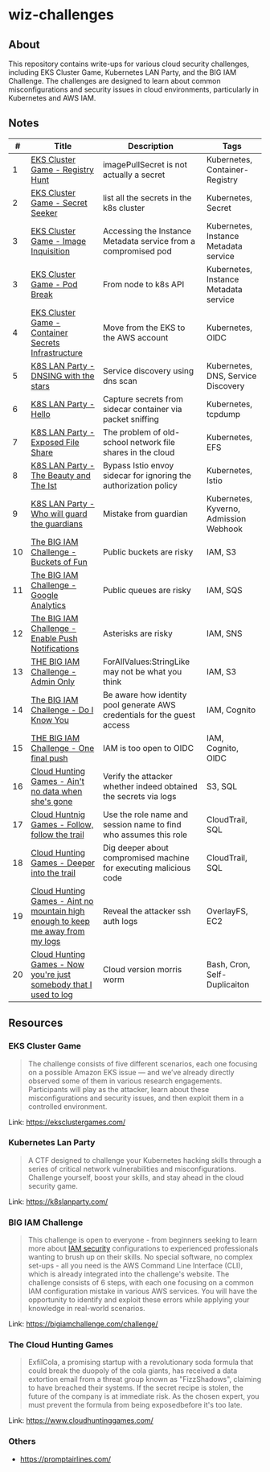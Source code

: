 # wiz-challenges

## About

This repository contains write-ups for various cloud security challenges, including EKS Cluster Game, Kubernetes LAN Party, and the BIG IAM Challenge. The challenges are designed to learn about common misconfigurations and security issues in cloud environments, particularly in Kubernetes and AWS IAM.

## Notes

| # | Title                                                                                                                                                                                 | Description                                                      | Tags                                   |
| - | ------------------------------------------------------------------------------------------------------------------------------------------------------------------------------------- | ---------------------------------------------------------------- | -------------------------------------- |
| 1 | [EKS Cluster Game - Registry Hunt](notes/EKS%20Cluster%20Game%20-%20Registry%20Hunt.md)                                                                                               | imagePullSecret is not actually a secret                         | Kubernetes, Container-Registry         |
| 2 | [EKS Cluster Game - Secret Seeker](notes/EKS%20Cluster%20Game%20-%20Secret%20Seeker.md)                                                                                               | list all the secrets in the k8s cluster                          | Kubernetes, Secret                     |
| 3 | [EKS Cluster Game - Image Inquisition](./notes/EKS%20Cluster%20Game%20-%20Image%20Inquisition.md)                                                                                     | Accessing the Instance Metadata service from a compromised pod   | Kubernetes, Instance Metadata service  |
| 3 | [EKS Cluster Game - Pod Break](./notes/EKS%20Cluster%20Game%20-%20Pod%20Break.md)                                                                                                     | From node to k8s API                                             | Kubernetes, Instance Metadata service  |
| 4 | [EKS Cluster Game - Container Secrets Infrastructure](https://github.com/timyiu478/wiz-challenges/blob/main/notes/EKS%20Cluster%20Game%20-%20Container%20Secrets%20Infrastructure.md) | Move from the EKS to the AWS account                             | Kubernetes, OIDC                       |
| 5 | [K8S LAN Party - DNSING with the stars](notes/K8S%20LAN%20Party%20-%20DNSING%20with%20the%20stars.md)                                                                                 | Service discovery using dns scan                                 | Kubernetes, DNS, Service Discovery     |
| 6 | [K8S LAN Party - Hello](notes/K8S%20LAN%20Party%20-%20Hello.md)                                                                                                                       | Capture secrets from sidecar container via packet sniffing       | Kubernetes, tcpdump                    |
| 7 | [K8S LAN Party - Exposed File Share ](notes/K8S%20LAN%20Party%20-%20Exposed%20File%20Share.md)                                                                                        | The problem of old-school network file shares in the cloud       | Kubernetes, EFS                        |
| 8 | [K8S LAN Party - The Beauty and The Ist](notes/K8S%20LAN%20Party%20-%20The%20Beauty%20and%20The%20Ist.md)                                                                             | Bypass Istio envoy sidecar for ignoring the authorization policy | Kubernetes, Istio                      |
| 9 | [K8S LAN Party - Who will guard the guardians](notes/K8S%20LAN%20Party%20-%20Who%20will%20guard%20the%20guardians.md)                                                                 | Mistake from guardian                                            | Kubernetes, Kyverno, Admission Webhook |
| 10 | [The BIG IAM Challenge - Buckets of Fun](notes/The%20BIG%20IAM%20Challenge%20-%20Buckets%20of%20Fun.md)                                                                               | Public buckets are risky                                         | IAM, S3                                |
| 11 |  [The BIG IAM Challenge - Google Analytics](notes/The%20BIG%20IAM%20Challenge%20-%20Google%20Analytics.md)                                                                             | Public queues are risky                                          | IAM, SQS                               |
| 12 | [The BIG IAM Challenge - Enable Push Notifications](notes/The%20BIG%20IAM%20Challenge%20-%20Google%20Analytics.md)                                                                    | Asterisks are risky                                              | IAM, SNS                               |
| 13 | [THE BIG IAM Challenge - Admin Only](notes/THE%20BIG%20IAM%20Challenge%20-%20Admin%20Only.md)                                                                                         | ForAllValues:StringLike may not be what you think                | IAM, S3                                |
| 14 | [The BIG IAM Challenge - Do I Know You](notes/The%20BIG%20IAM%20Challenge%20-%20Do%20I%20Know%20You.md)                                                                                                   | Be aware how identity pool generate AWS credentials for the guest access | IAM, Cognito                           |
| 15 | [THE BIG IAM Challenge - One final push](notes/THE%20BIG%20IAM%20Challenge%20-%20One%20final%20push)                                                                                                      | IAM is too open to OIDC                                                  | IAM, Cognito, OIDC                     |
| 16 | [Cloud Hunting Games - Ain't no data when she's gone](notes/Cloud%20Hunting%20Games%20-%20Ain't%20no%20data%20when%20she's%20gone.md)                                                                     | Verify the attacker whether indeed obtained the secrets via logs         | S3, SQL                                |
| 17 | [Cloud Huntnig Games - Follow, follow the trail](notes/Cloud%20Huntnig%20Games%20-%20Follow%20the%20trail.md)                                                                                             | Use the role name and session name to find who assumes this role         | CloudTrail, SQL                        |
| 18 | [Cloud Hunting Games - Deeper into the trail](notes/Cloud%20Hunting%20Games%20-%20Deeper%20into%20the%20trail.md)                                                                                         | Dig deeper about compromised machine for executing malicious code        | CloudTrail, SQL                        |
| 19 | [Cloud Hunting Games - Aint no mountain high enough to keep me away from my logs](notes/Cloud%20Hunting%20Games%20-%20Aint%20no%20mountain%20high%20enough%20to%20keep%20me%20away%20from%20my%20logs.md) | Reveal the attacker ssh auth logs                                        | OverlayFS, EC2                         |
| 20 | [Cloud Hunting Games - Now you're just somebody that I used to log](notes/Cloud%20Hunting%20Games%20-%20Now%20you're%20just%20somebody%20that%20I%20used%20to%20log.md)                                   | Cloud version morris worm                                                | Bash, Cron, Self-Duplicaiton           |

## Resources

### EKS Cluster Game

> The challenge consists of five different scenarios, each one focusing on a possible Amazon EKS issue — and we’ve already directly observed some of them in various research engagements. Participants will play as the attacker, learn about these misconfigurations and security issues, and then exploit them in a controlled environment.

Link: https://eksclustergames.com/

### Kubernetes Lan Party

> A CTF designed to challenge your Kubernetes hacking skills through a series of critical network vulnerabilities and misconfigurations. Challenge yourself, boost your skills, and stay ahead in the cloud security game.

Link: https://k8slanparty.com/

### BIG IAM Challenge

> This challenge is open to everyone - from beginners seeking to learn more about [IAM security](https://www.wiz.io/academy/iam-security) configurations to experienced professionals wanting to brush up on their skills. No special software, no complex set-ups - all you need is the AWS Command Line Interface (CLI), which is already integrated into the challenge's website. The challenge consists of 6 steps, with each one focusing on a common IAM configuration mistake in various AWS services. You will have the opportunity to identify and exploit these errors while applying your knowledge in real-world scenarios.

Link: https://bigiamchallenge.com/challenge/

### The Cloud Hunting Games

> ExfilCola, a promising startup with a revolutionary soda formula that could break the duopoly of the cola giants, has received a data extortion email from a threat group known as "FizzShadows", claiming to have breached their systems. If the secret recipe is stolen, the future of the company is at immediate risk. As the chosen expert, you must prevent the formula from being exposedbefore it's too late.

Link: https://www.cloudhuntinggames.com/

### Others

- https://promptairlines.com/
